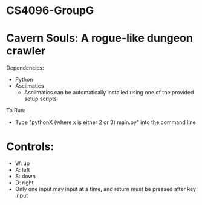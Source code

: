 # CS4096-GroupG

# Cavern Souls: A rogue-like dungeon crawler

Dependencies:
  * Python
  * Asciimatics
    * Asciimatics can be automatically installed using one of the
      provided setup scripts

To Run:
  * Type "pythonX (where x is either 2 or 3) main.py" into the command
    line

# Controls:
  * W: up
  * A: left
  * S: down
  * D: right
  * Only one input may input at a time, and return must be pressed after
    key input
